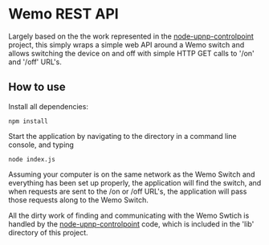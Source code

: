 # Wemo REST API

Largely based on the the work represented in the [node-upnp-controlpoint](https://github.com/stormboy/node-upnp-controlpoint) project, this simply wraps a simple web API around a Wemo switch and allows switching the device on and off with simple HTTP GET calls to '/on' and '/off' URL's.

## How to use

Install all dependencies:

    npm install

Start the application by navigating to the directory in a command line console, and typing

    node index.js

Assuming your computer is on the same network as the Wemo Switch and everything has been set up properly, the application will find the switch, and when requests are sent to the /on or /off URL's, the application will pass those requests along to the Wemo Switch.

All the dirty work of finding and communicating with the Wemo Swtich is handled by the [node-upnp-controlpoint](https://github.com/stormboy/node-upnp-controlpoint) code, which is included in the 'lib' directory of this project.